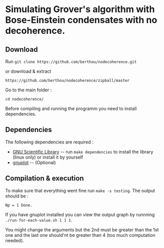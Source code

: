 Simulating Grover's algorithm with Bose-Einstein condensates with no decoherence.
=============

Download
--------

Run `git clone https://github.com/berthou/nodecoherence.git` 

or download & extract 

	https://github.com/berthou/nodecoherence/zipball/master

Go to the main folder :

`cd nodecoherence/`


Before compiling and running the programm you need to install dependencies.

Dependencies
------------

The following dependencies are required :

* [GNU Scientific Library](http://www.gnu.org/software/gsl/) -- run `make dependencies` to install the library (linux only) or install it by yourself
* [gnuplot](www.gnuplot.info/) -- (Optional)


Compilation & execution
-----------------------

To make sure that everything went fine run `make -s testing`. The output should be :

`Np = 1
Done.
`

If you have gnuplot installed you can view the output graph by runnning `./run-for-each-value.sh 1 1 1`.

You might change the arguments but the 2nd must be greater than the 1st one and the last one should'nt be greater than 4 (too much computation needed).
